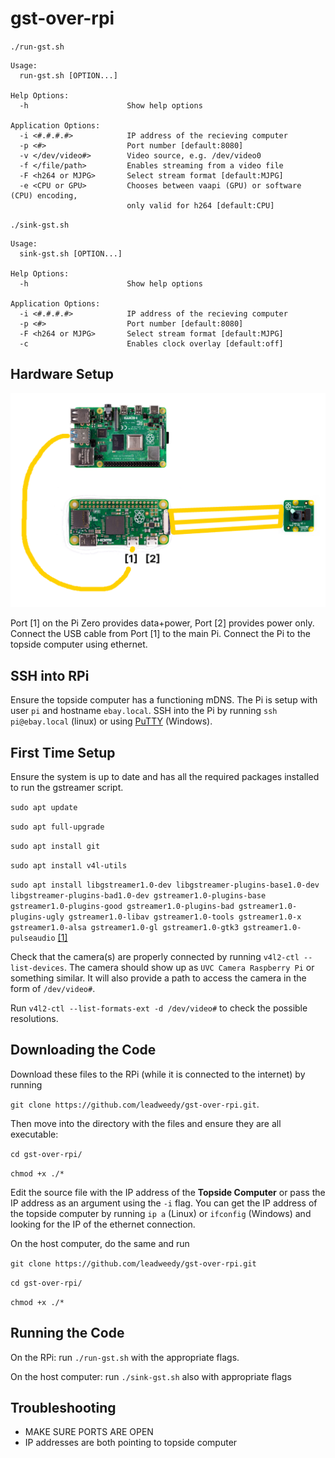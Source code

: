 # gst-over-rpi

`./run-gst.sh`
```
Usage:
  run-gst.sh [OPTION...]

Help Options:
  -h                      Show help options

Application Options:
  -i <#.#.#.#>            IP address of the recieving computer
  -p <#>                  Port number [default:8080]
  -v </dev/video#>        Video source, e.g. /dev/video0
  -f </file/path>         Enables streaming from a video file
  -F <h264 or MJPG>       Select stream format [default:MJPG]
  -e <CPU or GPU>         Chooses between vaapi (GPU) or software (CPU) encoding,
                          only valid for h264 [default:CPU]
```
`./sink-gst.sh`
```
Usage:
  sink-gst.sh [OPTION...]

Help Options:
  -h                      Show help options

Application Options:
  -i <#.#.#.#>            IP address of the recieving computer
  -p <#>                  Port number [default:8080]
  -F <h264 or MJPG>       Select stream format [default:MJPG]
  -c                      Enables clock overlay [default:off]
```


## Hardware Setup
![RPi wiring diagram](https://github.com/leadweedy/gst-over-rpi/blob/main/images/gst%20wiring%20diagram.png?raw=true)

Port [1] on the Pi Zero provides data+power, Port [2] provides power only. Connect the USB cable from Port [1] to the main Pi. Connect the Pi to the topside computer using ethernet. 

## SSH into RPi
Ensure the topside computer has a functioning mDNS. The Pi is setup with user `pi` and hostname `ebay.local`. SSH into the Pi by running `ssh pi@ebay.local` (linux) or using [PuTTY](https://www.chiark.greenend.org.uk/~sgtatham/putty/latest.html) (Windows). 

## First Time Setup
Ensure the system is up to date and has all the required packages installed to run the gstreamer script. 

`sudo apt update`

`sudo apt full-upgrade`

`sudo apt install git`

`sudo apt install v4l-utils`

`sudo apt install libgstreamer1.0-dev libgstreamer-plugins-base1.0-dev libgstreamer-plugins-bad1.0-dev gstreamer1.0-plugins-base gstreamer1.0-plugins-good gstreamer1.0-plugins-bad gstreamer1.0-plugins-ugly gstreamer1.0-libav gstreamer1.0-tools gstreamer1.0-x gstreamer1.0-alsa gstreamer1.0-gl gstreamer1.0-gtk3 gstreamer1.0-pulseaudio` [[1]](https://gstreamer.freedesktop.org/documentation/installing/on-linux.html?gi-language=c#install-gstreamer-on-ubuntu-or-debian)

Check that the camera(s) are properly connected by running `v4l2-ctl --list-devices`. The camera should show up as `UVC Camera Raspberry Pi` or something similar. It will also provide a path to access the camera in the form of `/dev/video#`.

Run `v4l2-ctl --list-formats-ext -d /dev/video#` to check the possible resolutions. 

## Downloading the Code
Download these files to the RPi (while it is connected to the internet) by running

`git clone https://github.com/leadweedy/gst-over-rpi.git`.

Then move into the directory with the files and ensure they are all executable:

`cd gst-over-rpi/`

`chmod +x ./*`

Edit the source file with the IP address of the **Topside Computer** or pass the IP address as an argument using the `-i` flag. You can get the IP address of the topside computer by running `ip a` (Linux) or `ifconfig` (Windows) and looking for the IP of the ethernet connection.
    
    
On the host computer, do the same and run 

`git clone https://github.com/leadweedy/gst-over-rpi.git`

`cd gst-over-rpi/`

`chmod +x ./*`

## Running the Code
On the RPi: run `./run-gst.sh` with the appropriate flags.

On the host computer: run `./sink-gst.sh` also with appropriate flags

## Troubleshooting
- MAKE SURE PORTS ARE OPEN
- IP addresses are both pointing to topside computer
